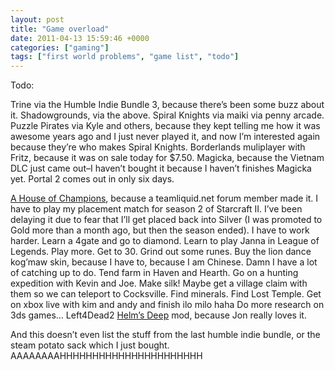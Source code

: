 ```yaml
---
layout: post
title: "Game overload"
date: 2011-04-13 15:59:46 +0000
categories: ["gaming"]
tags: ["first world problems", "game list", "todo"]
---
```


Todo:

Trine via the Humble Indie Bundle 3, because there’s been some buzz about it.
Shadowgrounds, via the above.
Spiral Knights via maiki via penny arcade.
Puzzle Pirates via Kyle and others, because they kept telling me how it was awesome years ago and I just never played it, and now I’m interested again because they’re who makes Spiral Knights.
Borderlands muliplayer with Fritz, because it was on sale today for $7.50.
Magicka, because the Vietnam DLC just came out–I haven’t bought it because I haven’t finishes Magicka yet.
Portal 2 comes out in only six days.

[A House of Champions](http://www.teamliquid.net/forum/viewmessage.php?topic_id=206364), because a teamliquid.net forum member made it.
I have to play my placement match for season 2 of Starcraft II. I’ve been delaying it due to fear that I’ll get placed back into Silver (I was promoted to Gold more than a month ago, but then the season ended). I have to work harder. Learn a 4gate and go to diamond.
Learn to play Janna in League of Legends. Play more. Get to 30. Grind out some runes. Buy the lion dance kog’maw skin, because I have to, because I am Chinese. Damn I have a lot of catching up to do.
Tend farm in Haven and Hearth. Go on a hunting expedition with Kevin and Joe. Make silk! Maybe get a village claim with them so we can teleport to Cocksville. Find minerals. Find Lost Temple.
Get on xbox live with kim and andy and finish ilo milo haha
Do more research on 3ds games…
Left4Dead2 [Helm’s Deep](http://www.l4dmaps.com/details.php?file=7302) mod, because Jon really loves it.

And this doesn’t even list the stuff from the last humble indie bundle, or the steam potato sack which I just bought. AAAAAAAAHHHHHHHHHHHHHHHHHHHHHH